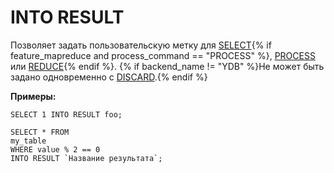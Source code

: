 # INTO RESULT

Позволяет задать пользовательскую метку для [SELECT](../select/index.md){% if feature_mapreduce and process_command == "PROCESS" %}, [PROCESS](../process.md) или [REDUCE](../reduce.md){% endif %}. {% if backend_name != "YDB" %}Не может быть задано одновременно с [DISCARD](../discard.md).{% endif %}

**Примеры:**

``` yql
SELECT 1 INTO RESULT foo;
```

``` yql
SELECT * FROM
my_table
WHERE value % 2 == 0
INTO RESULT `Название результата`;
```
